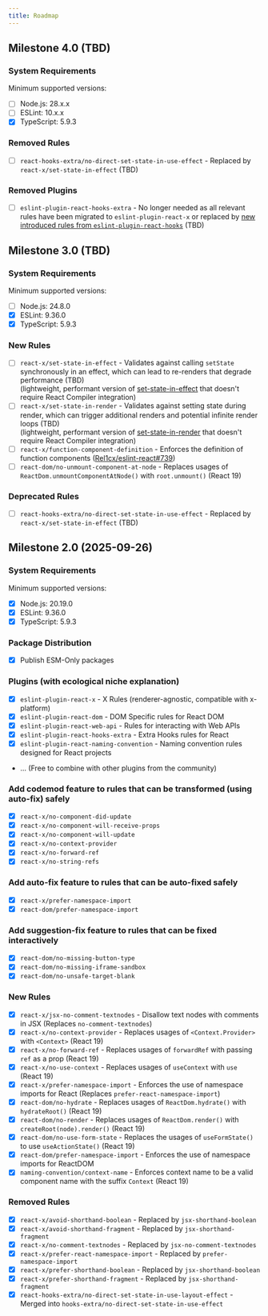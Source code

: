 ```yaml
---
title: Roadmap
---
```


## Milestone 4.0 (TBD)

### System Requirements

Minimum supported versions:

- [ ] Node.js: 28.x.x
- [ ] ESLint: 10.x.x
- [x] TypeScript: 5.9.3

### Removed Rules

- [ ] `react-hooks-extra/no-direct-set-state-in-use-effect` - Replaced by `react-x/set-state-in-effect` (TBD)

### Removed Plugins

- [ ] `eslint-plugin-react-hooks-extra` - No longer needed as all relevant rules have been migrated to `eslint-plugin-react-x` or replaced by [new introduced rules from `eslint-plugin-react-hooks`](https://react.dev/reference/eslint-plugin-react-hooks) (TBD)

## Milestone 3.0 (TBD)

### System Requirements

Minimum supported versions:

- [ ] Node.js: 24.8.0
- [x] ESLint: 9.36.0
- [x] TypeScript: 5.9.3

### New Rules

- [ ] `react-x/set-state-in-effect` - Validates against calling `setState` synchronously in an effect, which can lead to re-renders that degrade performance (TBD)\
      (lightweight, performant version of [set-state-in-effect](https://react.dev/reference/eslint-plugin-react-hooks/lints/set-state-in-effect) that doesn't require React Compiler integration)
- [ ] `react-x/set-state-in-render` - Validates against setting state during render, which can trigger additional renders and potential infinite render loops (TBD)\
      (lightweight, performant version of [set-state-in-render](https://react.dev/reference/eslint-plugin-react-hooks/lints/set-state-in-render) that doesn't require React Compiler integration)
- [ ] `react-x/function-component-definition` - Enforces the definition of function components ([Rel1cx/eslint-react#739](https://github.com/Rel1cx/eslint-react/issues/739))
- [ ] `react-dom/no-unmount-component-at-node` - Replaces usages of `ReactDom.unmountComponentAtNode()` with `root.unmount()` (React 19)

### Deprecated Rules

- [ ] `react-hooks-extra/no-direct-set-state-in-use-effect` - Replaced by `react-x/set-state-in-effect` (TBD)

## Milestone 2.0 (2025-09-26)

### System Requirements

Minimum supported versions:

- [x] Node.js: 20.19.0
- [x] ESLint: 9.36.0
- [x] TypeScript: 5.9.3

### Package Distribution

- [x] Publish ESM-Only packages

### Plugins (with ecological niche explanation)

- [x] `eslint-plugin-react-x` - X Rules (renderer-agnostic, compatible with x-platform)
- [x] `eslint-plugin-react-dom` - DOM Specific rules for React DOM
- [x] `eslint-plugin-react-web-api` - Rules for interacting with Web APIs
- [x] `eslint-plugin-react-hooks-extra` - Extra Hooks rules for React
- [x] `eslint-plugin-react-naming-convention` - Naming convention rules designed for React projects
- ... (Free to combine with other plugins from the community)

### Add codemod feature to rules that can be transformed (using auto-fix) safely

- [x] `react-x/no-component-did-update`
- [x] `react-x/no-component-will-receive-props`
- [x] `react-x/no-component-will-update`
- [x] `react-x/no-context-provider`
- [x] `react-x/no-forward-ref`
- [x] `react-x/no-string-refs`

### Add auto-fix feature to rules that can be auto-fixed safely

- [x] `react-x/prefer-namespace-import`
- [x] `react-dom/prefer-namespace-import`

### Add suggestion-fix feature to rules that can be fixed interactively

- [x] `react-dom/no-missing-button-type`
- [x] `react-dom/no-missing-iframe-sandbox`
- [x] `react-dom/no-unsafe-target-blank`

### New Rules

- [x] `react-x/jsx-no-comment-textnodes` - Disallow text nodes with comments in JSX (Replaces `no-comment-textnodes`)
- [x] `react-x/no-context-provider` - Replaces usages of `<Context.Provider>` with `<Context>` (React 19)
- [x] `react-x/no-forward-ref` - Replaces usages of `forwardRef` with passing `ref` as a prop (React 19)
- [x] `react-x/no-use-context` - Replaces usages of `useContext` with `use` (React 19)
- [x] `react-x/prefer-namespace-import` - Enforces the use of namespace imports for React (Replaces `prefer-react-namespace-import`)
- [x] `react-dom/no-hydrate` - Replaces usages of `ReactDom.hydrate()` with `hydrateRoot()` (React 19)
- [x] `react-dom/no-render` - Replaces usages of `ReactDom.render()` with `createRoot(node).render()` (React 19)
- [x] `react-dom/no-use-form-state` - Replaces the usages of `useFormState()` to use `useActionState()` (React 19)
- [x] `react-dom/prefer-namespace-import` - Enforces the use of namespace imports for ReactDOM
- [x] `naming-convention/context-name` - Enforces context name to be a valid component name with the suffix `Context` (React 19)

### Removed Rules

- [x] `react-x/avoid-shorthand-boolean` - Replaced by `jsx-shorthand-boolean`
- [x] `react-x/avoid-shorthand-fragment` - Replaced by `jsx-shorthand-fragment`
- [x] `react-x/no-comment-textnodes` - Replaced by `jsx-no-comment-textnodes`
- [x] `react-x/prefer-react-namespace-import` - Replaced by `prefer-namespace-import`
- [x] `react-x/prefer-shorthand-boolean` - Replaced by `jsx-shorthand-boolean`
- [x] `react-x/prefer-shorthand-fragment` - Replaced by `jsx-shorthand-fragment`
- [x] `react-hooks-extra/no-direct-set-state-in-use-layout-effect` - Merged into `hooks-extra/no-direct-set-state-in-use-effect`
